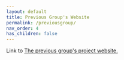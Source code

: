 ```yaml
---
layout: default
title: Previous Group's Website
permalink: /previousgroup/
nav_order: 4
has_children: false
---
```


Link to <a href="https://4850-red.github.io/red-site/api/motor.html" target="_blank">The previous group's project website.</a>